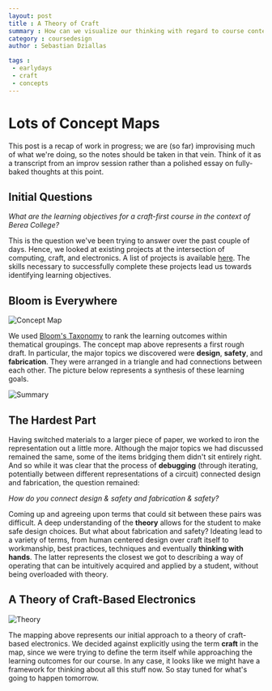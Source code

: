 ```yaml
---
layout: post
title : A Theory of Craft
summary : How can we visualize our thinking with regard to course content and learning objectives?
category : coursedesign
author : Sebastian Dziallas

tags : 
 - earlydays
 - craft
 - concepts
---
```


# Lots of Concept Maps

This post is a recap of work in progress; we are (so far) improvising much of what we're doing, so the notes should be taken in that vein. Think of it as a transcript from an improv session rather than a polished essay on fully-baked thoughts at this point.

## Initial Questions

*What are the learning objectives for a craft-first course in the context of Berea College?*

This is the question we've been trying to answer over the past couple of days. Hence, we looked at existing projects at the intersection of computing, craft, and electronics. A list of projects is available [here][etherpad]. The skills necessary to successfully complete these projects lead us towards identifying learning objectives.

## Bloom is Everywhere

![Concept Map][conceptmap]

We used [Bloom's Taxonomy][bloom] to rank the learning outcomes within thematical groupings. The concept map above represents a first rough draft. In particular, the major topics we discovered were **design**, **safety**, and **fabrication**. They were arranged in a triangle and had connections between each other. The picture below represents a synthesis of these learning goals.

![Summary][summary]

## The Hardest Part

Having switched materials to a larger piece of paper, we worked to iron the representation out a little more. Although the major topics we had discussed remained the same, some of the items bridging them didn't sit entirely right. And so while it was clear that the process of **debugging** (through iterating, potentially between different representations of a circuit) connected design and fabrication, the question remained:

*How do you connect design & safety and fabrication & safety?*

Coming up and agreeing upon terms that could sit between these pairs was difficult. A deep understanding of the **theory** allows for the student to make safe design choices. But what about fabrication and safety? Ideating lead to a variety of terms, from human centered design over craft itself to workmanship, best practices, techniques and eventually **thinking with hands**. The latter represents the closest we got to describing a way of operating that can be intuitively acquired and applied by a student, without being overloaded with theory.

## A Theory of Craft-Based Electronics

![Theory][theory]

The mapping above represents our initial approach to a theory of craft-based electronics. We decided against explicitly using the term **craft** in the map, since we were trying to define the term itself while approaching the learning outcomes for our course. In any case, it looks like we might have a framework for thinking about all this stuff now. So stay tuned for what's going to happen tomorrow.

[etherpad]: http://openetherpad.org/craftoe-projects
[conceptmap]: https://p.twimg.com/Av1-rbSCIAAKHQF.jpg:large
[bloom]: http://en.wikipedia.org/wiki/Bloom%27s_Taxonomy
[summary]: https://p.twimg.com/Av2A1aACAAMXAbI.jpg:large
[theory]: https://p.twimg.com/Av2uoMKCMAEIer2.jpg:large
